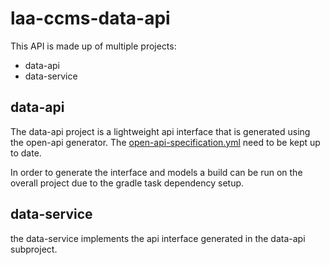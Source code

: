 # laa-ccms-data-api

This API is made up of multiple projects:
* data-api
* data-service

## data-api

The data-api project is a lightweight api interface that is generated using the open-api generator.
The [open-api-specification.yml](./data-api/open-api-specification.yml) need to be kept up to date. 

In order to generate the interface and models a build can be run on the overall project due to the gradle task dependency setup.

## data-service

the data-service implements the api interface generated in the data-api subproject.